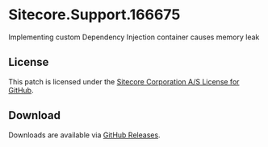 # Sitecore.Support.166675
Implementing custom Dependency Injection container causes memory leak

## License  
This patch is licensed under the [Sitecore Corporation A/S License for GitHub](https://github.com/sitecoresupport/Sitecore.Support.166675/blob/master/LICENSE).  

## Download  
Downloads are available via [GitHub Releases](https://github.com/sitecoresupport/Sitecore.Support.166675/releases).  

